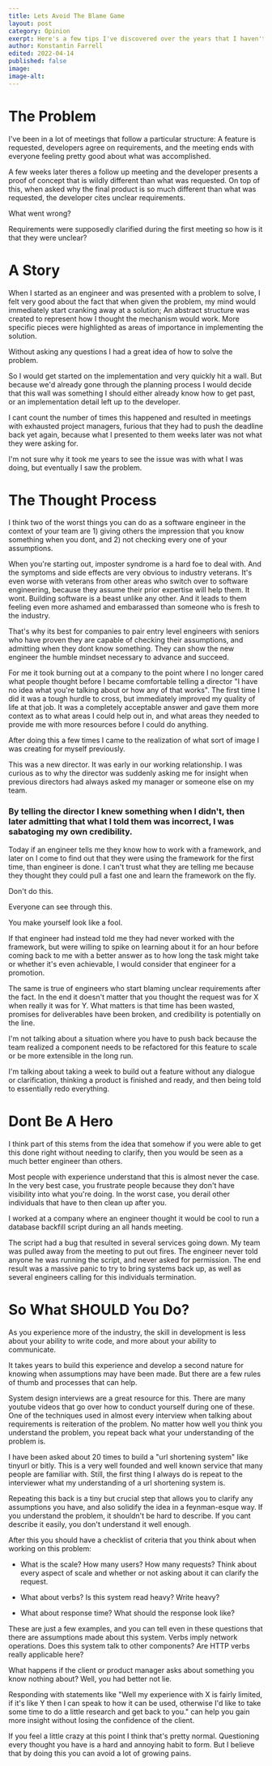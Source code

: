 ```yaml
---
title: Lets Avoid The Blame Game
layout: post
category: Opinion
exerpt: Here's a few tips I've discovered over the years that I haven't heard anyone teach in schools. 
author: Konstantin Farrell
edited: 2022-04-14
published: false
image:
image-alt:
---
```


# The Problem

I've been in a lot of meetings that follow a particular structure: A feature is requested, developers
agree on requirements, and the meeting ends with everyone feeling pretty good about what was accomplished.

A few weeks later theres a follow up meeting and the developer presents a proof of concept that is wildly different than what was requested.
On top of this, when asked why the final product is so much different than what was requested, the developer cites unclear requirements.

What went wrong?

Requirements were supposedly clarified during the first meeting so how is it that they were unclear?

# A Story

When I started as an engineer and was presented with a problem to solve, I felt very good about the fact that when given the problem, my mind would immediately start cranking away at a solution; An abstract structure was created to represent how I thought the mechanism would work. More specific pieces were highlighted as areas of importance in implementing the solution.  

Without asking any questions I had a great idea of how to solve the problem. 

So I would get started on the implementation and very quickly hit a wall. But because we'd already gone through the planning process I would decide that this wall was something I should either already know how to get past, or an implementation detail left up to the developer.

I cant count the number of times this happened and resulted in meetings with exhausted project managers, furious that they had to push the deadline back yet again, because what I presented to them weeks later was not what they were asking for.

I'm not sure why it took me years to see the issue was with what I was doing, but eventually I saw the problem.

# The Thought Process

I think two of the worst things you can do as a software engineer in the context of your team are 1) giving others the impression that you know something when you dont, and 2) not checking every one of your assumptions.

When you're starting out, imposter syndrome is a hard foe to deal with. And the symptoms and side effects are very obvious to industry veterans. It's even worse with veterans from other areas who switch over to software engineering, because they assume their prior expertise will help them. It wont. Building software is a beast unlike any other. And it leads to them feeling even more ashamed and embarassed than someone who is fresh to the industry.

That's why its best for companies to pair entry level engineers with seniors who have proven they are capable of checking their assumptions, and admitting when they dont know something. They can show the new engineer the humble mindset necessary to advance and succeed.

For me it took burning out at a company to the point where I no longer cared what people thought before I became comfortable telling a director "I have no idea what you're talking about or how any of that works".
The first time I did it was a tough hurdle to cross, but immediately improved my quality of life at that job. It was a completely acceptable answer and gave them more context as to what areas I could help out in, and what areas they needed to provide me with more resources before I could do anything.

After doing this a few times I came to the realization of what sort of image I was creating for myself previously.

This was a new director. It was early in our working relationship. I was curious as to why the director was suddenly asking me for insight when previous directors had always asked my manager or someone else on my team.

### By telling the director I knew something when I didn't, then later admitting that what I told them was incorrect, I was sabatoging my own credibility.

Today if an engineer tells me they know how to work with a framework, and later on I come to find out that they were using the framework for the first time, than engineer is done. I can't trust what they are telling me because they thought they could pull a fast one and learn the framework on the fly.

Don't do this.

Everyone can see through this.

You make yourself look like a fool.

If that engineer had instead told me they had never worked with the framework, but were willing to spike on learning about it for an hour before coming back to me with a better answer as to how long the task might take or whether it's even achievable, I would consider that engineer for a promotion.

The same is true of engineers who start blaming unclear requirements after the fact. In the end it doesn't matter that you thought the request was for X when really it was for Y. What matters is that time has been wasted, promises for deliverables have been broken, and credibility is potentially on the line.

I'm not talking about a situation where you have to push back because the team realized a component needs to be refactored for this feature to scale or be more extensible in the long run.

I'm talking about taking a week to build out a feature without any dialogue or clarification, thinking a product is finished and ready, and then being told to essentially redo everything.

# Dont Be A Hero

I think part of this stems from the idea that somehow if you were able to get this done right without needing to clarify, then you would be seen as a much better engineer than others. 

Most people with experience understand that this is almost never the case. In the very best case, you frustrate people because they don't have visibility into what you're doing. In the worst case, you derail other individuals that have to then clean up after you.

I worked at a company where an engineer thought it would be cool to run a database backfill script during an all hands meeting.

The script had a bug that resulted in several services going down. My team was pulled away from the meeting to put out fires. The engineer never told anyone he was running the script, and never asked for permission. The end result was a massive panic to try to bring systems back up, as well as several engineers calling for this individuals termination.

# So What SHOULD You Do?

As you experience more of the industry, the skill in development is less about your ability to write code, and more about your ability to communicate.

It takes years to build this experience and develop a second nature for knowing when assumptions may have been made. But there are a few rules of thumb and processes that can help.

System design interviews are a great resource for this. There are many youtube videos that go over how to conduct yourself during one of these. 
One of the techniques used in almost every interview when talking about requirements is reiteration of the problem.
No matter how well you think you understand the problem, you repeat back what your understanding of the problem is.

I have been asked about 20 times to build a "url shortening system" like tinyurl or bitly. This is a very well founded and well known service that many people are familiar with. Still, the first thing I always do is repeat to the interviewer what my understanding of a url shortening system is.

Repeating this back is a tiny but crucial step that allows you to clarify any assumptions you have, and also solidify the idea in a feynman-esque way. If you understand the problem, it shouldn't be hard to describe. If you cant describe it easily, you don't understand it well enough.

After this you should have a checklist of criteria that you think about when working on this problem:

- What is the scale? How many users? How many requests? Think about every aspect of scale and whether or not asking about it can clarify the request.

- What about verbs? Is this system read heavy? Write heavy?

- What about response time? What should the response look like?

These are just a few examples, and you can tell even in these questions that there are assumptions made about this system. Verbs imply network operations. Does this system talk to other components? Are HTTP verbs really applicable here?

What happens if the client or product manager asks about something you know nothing about? Well, you had better not lie.

Responding with statements like "Well my experience with X is fairly limited, if it's like Y then I can speak to how it can be used, otherwise I'd like to take some time to do a little research and get back to you." can help you gain more insight without losing the confidence of the client.

If you feel a little crazy at this point I think that's pretty normal. Questioning every thought you have is a hard and annoying habit to form. But I believe that by doing this you can avoid a lot of growing pains.

